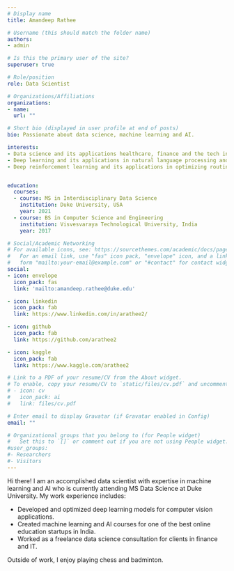 ```yaml
---
# Display name
title: Amandeep Rathee

# Username (this should match the folder name)
authors:
- admin

# Is this the primary user of the site?
superuser: true

# Role/position
role: Data Scientist

# Organizations/Affiliations
organizations:
- name:
  url: ""

# Short bio (displayed in user profile at end of posts)
bio: Passionate about data science, machine learning and AI.

interests:
- Data science and its applications healthcare, finance and the tech industry.
- Deep learning and its applications in natural language processing and computer vision problems.
- Deep reinforcement learning and its applications in optimizing routing problems.


education:
  courses:
  - course: MS in Interdisciplinary Data Science
    institution: Duke University, USA
    year: 2021
  - course: BS in Computer Science and Engineering
    institution: Visvesvaraya Technological University, India
    year: 2017

# Social/Academic Networking
# For available icons, see: https://sourcethemes.com/academic/docs/page-builder/#icons
#   For an email link, use "fas" icon pack, "envelope" icon, and a link in the
#   form "mailto:your-email@example.com" or "#contact" for contact widget.
social:
- icon: envelope
  icon_pack: fas
  link: 'mailto:amandeep.rathee@duke.edu'

- icon: linkedin
  icon_pack: fab
  link: https://www.linkedin.com/in/arathee2/

- icon: github
  icon_pack: fab
  link: https://github.com/arathee2

- icon: kaggle
  icon_pack: fab
  link: https://www.kaggle.com/arathee2

# Link to a PDF of your resume/CV from the About widget.
# To enable, copy your resume/CV to `static/files/cv.pdf` and uncomment the lines below.
# - icon: cv
#   icon_pack: ai
#   link: files/cv.pdf

# Enter email to display Gravatar (if Gravatar enabled in Config)
email: ""

# Organizational groups that you belong to (for People widget)
#   Set this to `[]` or comment out if you are not using People widget.
#user_groups:
#- Researchers
#- Visitors
---
```


Hi there! I am an accomplished data scientist with expertise in machine learning and AI who is currently attending MS Data Science at Duke University. My work experience includes:
- Developed and optimized deep learning models for computer vision applications.
- Created machine learning and AI courses for one of the best online education startups in India.
- Worked as a freelance data science consultation for clients in finance and IT.

Outside of work, I enjoy playing chess and badminton.